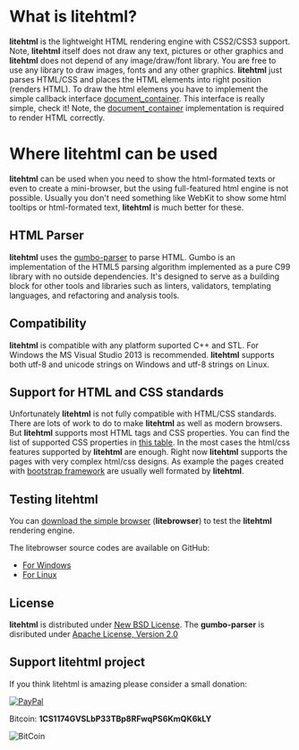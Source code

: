 # What is litehtml?

**litehtml** is the lightweight HTML rendering engine with CSS2/CSS3 support. Note, **litehtml** itself does not draw any text, pictures or other graphics and **litehtml** does not depend of any image/draw/font library. You are free to use any library to draw images, fonts and any other graphics. **litehtml** just parses HTML/CSS and places the HTML elements into right position (renders HTML). To draw the html elemens you have to implement the simple callback interface [document_container](https://github.com/litehtml/litehtml/wiki/document_container). This interface is really simple, check it! Note, the [document_container](https://github.com/litehtml/litehtml/wiki/document_container) implementation is required to render HTML correctly.

# Where litehtml can be used

**litehtml** can be used when you need to show the html-formated texts or even to create a mini-browser, but the using full-featured html engine is not possible. Usually you don't need something like WebKit to show some html tooltips or html-formated text, **litehtml** is much better for these.

## HTML Parser

**litehtml** uses the [gumbo-parser](https://github.com/google/gumbo-parser) to parse HTML. Gumbo is an implementation of the HTML5 parsing algorithm implemented as a pure C99 library with no outside dependencies. It's designed to serve as a building block for other tools and libraries such as linters, validators, templating languages, and refactoring and analysis tools.

## Compatibility

**litehtml** is compatible with any platform suported C++ and STL. For Windows the MS Visual Studio 2013 is recommended. **litehtml** supports both utf-8 and unicode strings on Windows and utf-8 strings on Linux.

## Support for HTML and CSS standards

Unfortunately **litehtml** is not fully compatible with HTML/CSS standards. There are lots of work to do to make **litehtml** as well as modern browsers. But **litehtml** supports most HTML tags and CSS properties. You can find the list of supported CSS properties in  [this table](https://docs.google.com/spreadsheet/ccc?key=0AvHXl5n24PuhdHdELUdhaUl4OGlncXhDcDJuM1JpMnc&usp=sharing). In the most cases the html/css features supported by **litehtml** are enough. Right now **litehtml** supports the pages with very complex html/css designs. As example the pages created with [bootstrap framework](http://getbootstrap.com/) are usually well formated by **litehtml**.

## Testing litehtml

You can [download the simple browser](http://www.litehtml.com/download.html) (**litebrowser**) to test the **litehtml** rendering engine.

The litebrowser source codes are available on GitHub:
  * [For Windows](https://github.com/litehtml/litebrowser)
  * [For Linux](https://github.com/litehtml/litebrowser-linux)

## License

**litehtml** is distributed under [New BSD License](https://opensource.org/licenses/BSD-3-Clause).
The **gumbo-parser** is disributed under [Apache License, Version 2.0](http://www.apache.org/licenses/LICENSE-2.0)

## Support litehtml project

If you think litehtml is amazing please consider a small donation:

[ ![PayPal](https://www.paypalobjects.com/en_US/i/btn/btn_donateCC_LG.gif) ](https://www.paypal.com/cgi-bin/webscr?cmd=_s-xclick&hosted_button_id=UHBQG6EAFCRBA)

Bitcoin: **1CS1174GVSLbP33TBp8RFwqPS6KmQK6kLY**

![BitCoin](https://www.tordex.com/assets/images/litehtml-bitcoin.png)
